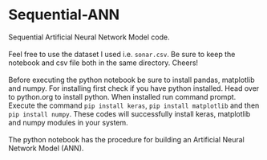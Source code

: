 # Sequential-ANN
Sequential Artificial Neural Network Model code.
<br>
<br>
Feel free to use the dataset I used i.e. `sonar.csv`. Be sure to keep the notebook and csv file both in the same directory.
Cheers!
<br>
<br>
Before executing the python notebook be sure to install pandas, matplotlib and numpy. For installing first check if you have python installed. Head over to python.org to install python. When installed run command prompt. Execute the command `pip install keras`, `pip install matplotlib` and then `pip install numpy`. These codes will successfully install keras, matplotlib and numpy modules in your system.
<br>
<br>
The python notebook has the procedure for building an Artificial Neural Network Model (ANN).

